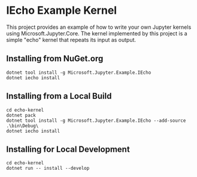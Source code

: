 # IEcho Example Kernel #

This project provides an example of how to write your own Jupyter kernels using Microsoft.Jupyter.Core.
The kernel implemented by this project is a simple "echo" kernel that repeats its input as output.

## Installing from NuGet.org ##

```
dotnet tool install -g Microsoft.Jupyter.Example.IEcho
dotnet iecho install
```

## Installing from a Local Build ##

```
cd echo-kernel
dotnet pack
dotnet tool install -g Microsoft.Jupyter.Example.IEcho --add-source .\bin\Debug\
dotnet iecho install
```

## Installing for Local Development ##

```
cd echo-kernel
dotnet run -- install --develop
```
